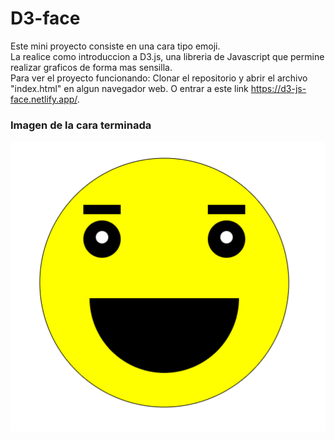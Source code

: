 # D3-face  
  
Este mini proyecto consiste en una cara tipo emoji.  
La realice como introduccion a D3.js, una libreria de Javascript que permine realizar graficos de forma mas sensilla.  
Para ver el proyecto funcionando: Clonar el repositorio y abrir el archivo "index.html" en algun navegador web. O entrar a este link https://d3-js-face.netlify.app/.  
### Imagen de la cara terminada  
![](d3-js-face.png)